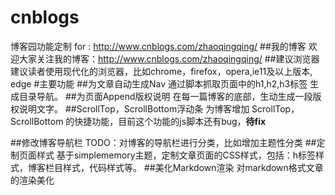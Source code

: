 # cnblogs
博客园功能定制 for : http://www.cnblogs.com/zhaoqingqing/
##我的博客
欢迎大家关注我的博客：http://www.cnblogs.com/zhaoqingqing/
##建议浏览器
建议读者使用现代化的浏览器，比如chrome，firefox，opera,ie11及以上版本, edge
#主要功能
##为文章自动生成Nav
通过脚本抓取页面中的h1,h2,h3标签 生成目录导航。
##为页面Append版权说明
在每一篇博客的底部，生动生成一段版权说明文字。
##ScrollTop，ScrollBottom浮动条
为博客增加 ScrollTop，ScrollBottom 的快捷功能，目前这个功能的js脚本还有bug，**待fix**

##修改博客导航栏
TODO：对博客的导航栏进行分类，比如增加主题性分类
##定制页面样式
基于simplememory主题，定制文章页面的CSS样式，包括：h标签样式，博客栏目样式，代码样式等。
##美化Markdown渲染
对markdown格式文章的渲染美化
